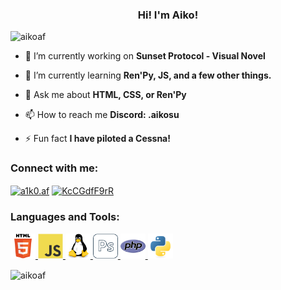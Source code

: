 <h3 align="center">Hi! I'm Aiko!</h3>

<p align="left"> <img src="https://komarev.com/ghpvc/?username=aikoaf&label=Profile%20views&color=0e75b6&style=flat" alt="aikoaf" /> </p>

- 🔭 I’m currently working on **Sunset Protocol - Visual Novel**

- 🌱 I’m currently learning **Ren'Py, JS, and a few other things.**

- 💬 Ask me about **HTML, CSS, or Ren'Py**

- 📫 How to reach me **Discord: .aikosu**

- ⚡ Fun fact **I have piloted a Cessna!**

<h3 align="left">Connect with me:</h3>
<p align="left">
<a href="https://instagram.com/a1k0.af" target="blank"><img align="center" src="https://raw.githubusercontent.com/rahuldkjain/github-profile-readme-generator/master/src/images/icons/Social/instagram.svg" alt="a1k0.af" height="30" width="40" /></a>
<a href="https://discord.gg/KcCGdfF9rR" target="blank"><img align="center" src="https://raw.githubusercontent.com/rahuldkjain/github-profile-readme-generator/master/src/images/icons/Social/discord.svg" alt="KcCGdfF9rR" height="30" width="40" /></a>
</p>

<h3 align="left">Languages and Tools:</h3>
<p align="left"> <a href="https://www.w3.org/html/" target="_blank" rel="noreferrer"> <img src="https://raw.githubusercontent.com/devicons/devicon/master/icons/html5/html5-original-wordmark.svg" alt="html5" width="40" height="40"/> </a> <a href="https://developer.mozilla.org/en-US/docs/Web/JavaScript" target="_blank" rel="noreferrer"> <img src="https://raw.githubusercontent.com/devicons/devicon/master/icons/javascript/javascript-original.svg" alt="javascript" width="40" height="40"/> </a> <a href="https://www.linux.org/" target="_blank" rel="noreferrer"> <img src="https://raw.githubusercontent.com/devicons/devicon/master/icons/linux/linux-original.svg" alt="linux" width="40" height="40"/> </a> <a href="https://www.photoshop.com/en" target="_blank" rel="noreferrer"> <img src="https://raw.githubusercontent.com/devicons/devicon/master/icons/photoshop/photoshop-line.svg" alt="photoshop" width="40" height="40"/> </a> <a href="https://www.php.net" target="_blank" rel="noreferrer"> <img src="https://raw.githubusercontent.com/devicons/devicon/master/icons/php/php-original.svg" alt="php" width="40" height="40"/> </a> <a href="https://www.python.org" target="_blank" rel="noreferrer"> <img src="https://raw.githubusercontent.com/devicons/devicon/master/icons/python/python-original.svg" alt="python" width="40" height="40"/> </a> </p>

<p><img align="center" src="https://github-readme-streak-stats.herokuapp.com/?user=aikoaf&" alt="aikoaf" /></p>
